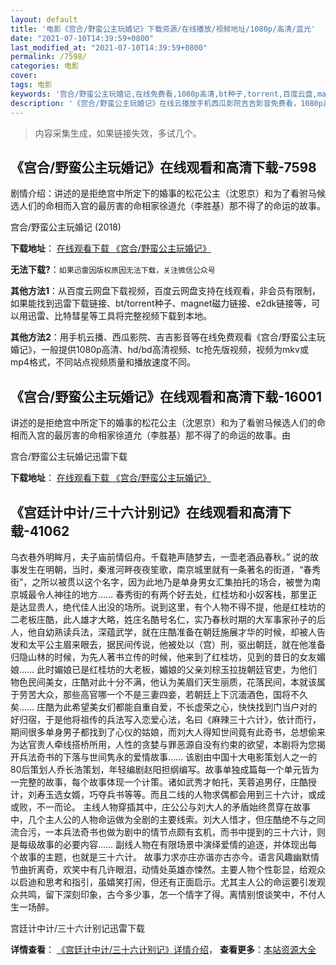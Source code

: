 ```yaml
---
layout: default
title: '电影《宫合/野蛮公主玩婚记》下载资源/在线播放/视频地址/1080p/高清/蓝光'
date: "2021-07-10T14:39:59+0800"
last_modified_at: "2021-07-10T14:39:59+0800"
permalink: /7598/
categories: 电影
cover:
tags: 电影
keywords: '宫合/野蛮公主玩婚记,在线免费看,1080p高清,bt种子,torrent,百度云盘,magnet,磁力链,迅雷下载资源'
description: '《宫合/野蛮公主玩婚记》在线云播放手机西瓜影院吉吉影音免费看，1080p高清bd/hd未删减完整版和tc抢先枪版，mkv/mp4格式，附带bt/torrent种子、magnet/磁力链、百度云盘、网盘资源迅雷下载链接'
---
```


>内容采集生成，如果链接失效，多试几个。


## 《宫合/野蛮公主玩婚记》在线观看和高清下载-7598

剧情介绍：讲述的是拒绝宫中所定下的婚事的松花公主（沈恩京）和为了看驸马候选人们的命相而入宫的最厉害的命相家徐道允（李胜基）那不得了的命运的故事。


宫合/野蛮公主玩婚记 (2018)

**下载地址**： [在线观看下载 《宫合/野蛮公主玩婚记》](https://www.btbtdy.me/btdy/dy12579.html) 


**无法下载?**：`如果迅雷因版权原因无法下载，关注微信公众号 `

**其他方法1**：从百度云网盘下载视频，百度云网盘支持在线观看，非会员有限制，如果能找到迅雷下载链接、bt/torrent种子、magnet磁力链接、e2dk链接等，可以用迅雷、比特彗星等工具将完整视频下载到本地。

**其他方法2**：用手机云播、西瓜影院、吉吉影音等在线免费观看《宫合/野蛮公主玩婚记》，一般提供1080p高清、hd/bd高清视频、tc抢先版视频，视频为mkv或mp4格式，不同站点视频质量和播放速度不同。


## 《宫合/野蛮公主玩婚记》在线观看和高清下载-16001

讲述的是拒绝宫中所定下的婚事的松花公主（沈恩京）和为了看驸马候选人们的命相而入宫的最厉害的命相家徐道允（李胜基）那不得了的命运的故事。由


宫合/野蛮公主玩婚记迅雷下载

**下载地址**： [在线观看下载 《宫合/野蛮公主玩婚记》](https://www.993dy.com//vod-detail-id-29792.html) 


## 《宫廷计中计/三十六计别记》在线观看和高清下载-41062

乌衣巷外明眸月，夫子庙前情侣舟。千载艳声随梦去，一壶老酒品春秋。&rdquo; 说的故事发生在明朝，当时，秦淮河畔夜夜笙歌，南京城里就有一条著名的街道，&ldquo;春秀街&rdquo;，之所以被贯以这个名字，因为此地乃是单身男女汇集拍托的场合，被誉为南京城最令人神往的地方&hellip;… 春秀街的有两个好去处，红桂坊和小奴客栈，那里正是达显贵人，绝代佳人出没的场所。说到这里，有个人物不得不提，他是红桂坊的二老板庄酷，此人雄才大略，姓庄名酷号名仁，实乃春秋时期的大军事家孙子的后人，他自幼熟读兵法，深蕴武学，就在庄酷准备在朝廷施展才华的时候，却被人告发和太平公主眉来眼去，据民间传说，他被处以（宫）刑，驱出朝廷，就在他准备归隐山林的时候，为先人著书立传的时候，他来到了红桂坊，见到的昔日的女友媚娘…… 此时媚娘已是红桂坊的大老板，媚娘的父亲刘棕玉拉拢朝廷官吏，为他们物色民间美女，庄酷对此十分不满，他认为美眉们天生丽质，花落民间，本就该属于劳苦大众，那些高官哪一个不是三妻四妾，若朝廷上下沉湎酒色，国将不久矣&hellip;… 庄酷为此希望美女们都能自重自爱，不长虚荣之心，快快找到门当户对的好归宿，于是他将祖传的兵法写入恋爱心法，名曰《麻辣三十六计》，依计而行，期间很多单身男子都找到了心仪的姑娘，而刘大人得知世间竟有此奇书，总想偷来为达官贵人牵线搭桥所用，人性的贪婪与罪恶源自没有约束的欲望，本剧将为您揭开兵法奇书的下落与世间隽永的爱情故事&hellip;… 该剧由中国十大电影策划人之一的80后策划人乔长浩策划，年轻编剧赵阳担纲编写。故事单独成篇每一个单元皆为一完整的故事，每个故事体现一个计策。诸如武秀才帕托，芙蓉追男仔，庄酷授计，刘寿玉选女婿，巧夺兵书等等。而且二线的人物求偶都会用到三十六计，或成或败，不一而论。 主线人物穿插其中，庄公公与刘大人的矛盾始终贯穿在故事中，几个主人公的人物命运做为全剧的主要线索。刘大人惜才，但庄酷绝不与之同流合污，一本兵法奇书也做为剧中的情节点颇有玄机，而书中提到的三十六计，则是每级故事的必要内容…… 副线人物在有限场景中演绎爱情的追逐，并体现出每个故事的主题，也就是三十六计。 故事力求亦庄亦谐亦古亦今。语言风趣幽默情节曲折离奇，欢笑中有几许眼泪，动情处英雄亦悚然。主要人物个性彰显，给观众以启迪和思考和指引，虽嬉笑打闹，但还有正面启示。尤其主人公的命运要引发观众共鸣，留下深刻印象，古今多少事，怎一个情字了得。离情别恨谈笑中，不付人生一场醉。</div>


宫廷计中计/三十六计别记迅雷下载

**详情查看**： [《宫廷计中计/三十六计别记》详情介绍](/movie/41062/)， **查看更多**：[本站资源大全](/movie/t/all/)

